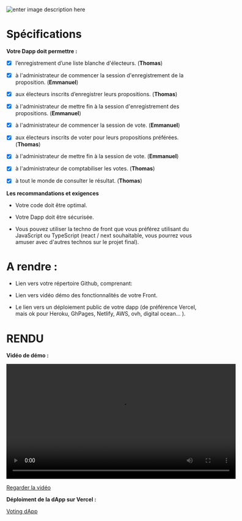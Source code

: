 
![enter image description here](https://teachizy-prod.s3.fr-par.scw.cloud/eb9f009ea2ab9914fc5333e5130cd4ae/59b514174bffe4ae402b3d63aad79fe0/0e82d55de38a42699278c82878021eb5.jpg)

  

# Spécifications

  

**Votre Dapp doit permettre :**

 - [X] l’enregistrement d’une liste blanche d'électeurs. (**Thomas**)

  

 - [X] à l'administrateur de commencer la session d'enregistrement de la
       proposition. (**Emmanuel**)

  

 - [X] aux électeurs inscrits d’enregistrer leurs propositions. (**Thomas**)

  

 - [X] à l'administrateur de mettre fin à la session d'enregistrement
       des propositions.  (**Emmanuel**)

  

 - [X] à l'administrateur de commencer la session de vote. (**Emmanuel**)

  

 - [X] aux électeurs inscrits de voter pour leurs propositions
       préférées.  (**Thomas**)

  

 - [X] à l'administrateur de mettre fin à la session de vote. (**Emmanuel**)

  

 - [X] à l'administrateur de comptabiliser les votes.  (**Thomas**)

  

 - [X] à tout le monde de consulter le résultat. (**Thomas**)

  
  

**Les recommandations et exigences**

- Votre code doit être optimal.

  

- Votre Dapp doit être sécurisée.

  

- Vous pouvez utiliser la techno de front que vous préférez utilisant du JavaScript ou TypeScript (react / next souhaitable, vous pourrez vous amuser avec d'autres technos sur le projet final).

  
  

# A rendre :

- Lien vers votre répertoire Github, comprenant:

  

- Lien vers vidéo démo des fonctionnalités de votre Front.

  

- Le lien vers un déploiement public de votre dapp (de préférence Vercel, mais ok pour Heroku, GhPages, Netlify, AWS, ovh, digital ocean... ).



# RENDU


**Vidéo de démo :**

<video width="600" controls>
  <source src="./video.mp4" type="video/mp4">
  Votre navigateur ne supporte pas la vidéo.
</video>

[Regarder la vidéo](https://github.com/ThomasJanko-Blockchain/alyra-project3-voting-dapp/blob/main/video.mp4)

  

**Déploiment de la dApp sur Vercel :**

[Voting dApp](https://alyra-project3-voting-dapp.vercel.app/)